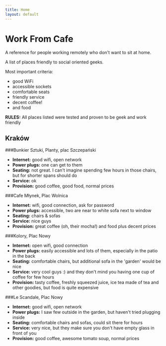 ```yaml
---
title: Home
layout: default
---
```


Work From Cafe
==============

A reference for people working remotely who don't want to sit at home.

A list of places friendly to social oriented geeks.

Most important criteria:

* good WiFi
* accessible sockets
* comfortable seats
* friendly service
* decent coffee!
* and food

__RULES:__ All places listed were tested and proven to be geek and work friendly


Kraków
------

###Bunkier Sztuki, Planty, plac Szczepański

* __Internet:__ good wifi, open network
* __Power plugs:__ one can get to them
* __Seating:__ not great. I can't imagine spending few hours in those chairs, but for shorter spans should do 
* __Service:__ ok
* __Provision:__ good coffee, good food, normal prices

###Cafe Młynek, Plac Wolnica

* __Internet:__ wifi, good connection, ask for password
* __Power plugs:__ accessible, two are near to white sofa next to window
* __Seating:__ chairs & sofas
* __Service:__ nice guys
* __Provision:__ great coffee (oh, their mocha!) and food plus decent prices

###Kolory, Plac Nowy
* __Internet:__ open wifi, good connection
* __Power plugs:__ easily accessible and lots of them, especially in the patio in the back
* __Seating:__ comfortable chairs, but additional sofa in the 'garden' would be nice
* __Service:__ very cool guys :) and they don't mind you having one cup of coffee for few hours
* __Provision:__ tasty coffee, freshly squeezed juice, ice tea made of tea and other goodies, but food is quite expensive

###Le Scandale, Plac Nowy

* __Internet:__ good wifi, open network
* __Power plugs:__ I saw few outside in the garden, but haven't tried plugging inside
* __Seating:__ comfortable chairs and sofas, could sit there for hours
* __Service:__ very nice, but they make sure you don't have empty glass in front of you
* __Provision:__ good coffee, awesome tomato soup, normal prices
